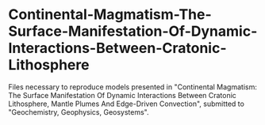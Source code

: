 # Continental-Magmatism-The-Surface-Manifestation-Of-Dynamic-Interactions-Between-Cratonic-Lithosphere
Files necessary to reproduce models presented in "Continental Magmatism: The Surface Manifestation Of Dynamic Interactions Between Cratonic Lithosphere, Mantle Plumes And Edge-Driven Convection", submitted to "Geochemistry, Geophysics, Geosystems".
